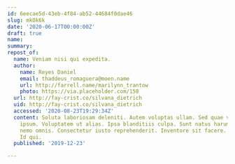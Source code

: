 ```yaml
---
id: 6eecae5d-43eb-4f84-ab52-44684f0dae46
slug: mkOk6k
date: '2020-06-17T00:00:00Z'
draft: true
name: 
summary: 
repost_of:
  name: Veniam nisi qui expedita.
  author:
    name: Reyes Daniel
    email: thaddeus_romaguera@moen.name
    url: http://farrell.name/marilynn_trantow
    photo: https://via.placeholder.com/150
  url: http://fay-crist.co/silvana_dietrich
  uid: http://fay-crist.co/silvana_dietrich
  accessed: '2020-08-23T19:29:34Z'
  content: Soluta laboriosam deleniti. Autem voluptas ullam. Sed quae vitae. Nam eligendi
    ipsum. Voluptatem ut alias. Ipsa blanditiis culpa. Sunt natus harum. Consectetur
    nemo omnis. Consectetur iusto reprehenderit. Inventore sit facere. Facere et illo.
    Id qui.
  published: '2019-12-23'

---
```



